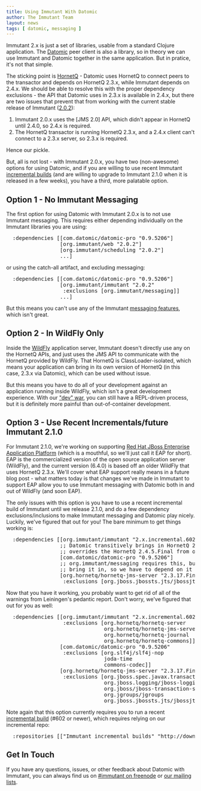 ```yaml
---
title: Using Immutant With Datomic
author: The Immutant Team
layout: news
tags: [ datomic, messaging ]
---
```


Immutant 2.x is just a set of libraries, usable from a standard
Clojure application. The [Datomic] peer client is also a library, so
in theory we can use Immutant and Datomic together in the same
application. But in pratice, it's not that simple.

The sticking point is [HornetQ] - Datomic uses HornetQ to connect
peers to the transactor and depends on HornetQ 2.3.x, while Immutant
depends on 2.4.x. We should be able to resolve this with the proper
dependency exclusions - the API that Datomic uses in 2.3.x is
available in 2.4.x, but there are two issues that prevent that from
working with the current stable release of Immutant ([2.0.2]):

1. Immutant 2.0.x uses the [JMS 2.0] API, which didn't appear in
   HornetQ until 2.4.0, so 2.4.x is required.
2. The HornetQ transactor is running HornetQ 2.3.x, and a 2.4.x client
   can't connect to a 2.3.x server, so 2.3.x is required.

Hence our pickle.

But, all is not lost - with Immutant 2.0.x, you have two (non-awesome)
options for using Datomic, and if you are willing to use recent
Immutant [incremental builds][incremental] (and are willing to upgrade to
Immutant 2.1.0 when it is released in a few weeks), you have a third,
more palatable option.

## Option 1 - No Immutant Messaging

The first option for using Datomic with Immutant 2.0.x is to not use
Immutant messaging. This requires either depending individually on the
Immutant libraries you are using:

<pre class="syntax clojure">
  :dependencies [[com.datomic/datomic-pro "0.9.5206"]
                 [org.immutant/web "2.0.2"]
                 [org.immutant/scheduling "2.0.2"]
                 ...]
</pre>

or using the catch-all artifact, and excluding messaging:

<pre class="syntax clojure">
  :dependencies [[com.datomic/datomic-pro "0.9.5206"]
                 [org.immutant/immutant "2.0.2"
                  :exclusions [org.immutant/messaging]]
                 ...]
</pre>

But this means you can't use any of the Immutant [messaging features],
which isn't great.

## Option 2 - In WildFly Only

Inside the [WildFly] application server, Immutant doesn't directly use
any on the HornetQ APIs, and just uses the JMS API to communicate with
the HornetQ provided by WildFly. That HornetQ is ClassLoader-isolated,
which means your application can bring in its own version of HornetQ
(in this case, 2.3.x via Datomic), which can be used without issue.

But this means you have to do all of your development against an
application running inside WildFly, which isn't a great development
experience. With our ["dev" war], you can still have a REPL-driven
process, but it is definitely more painful than out-of-container
development.

## Option 3 - Use Recent Incrementals/future Immutant 2.1.0

For Immutant 2.1.0, we're working on supporting
[Red Hat JBoss Enterprise Application Platform] (which is a mouthful,
so we'll just call it EAP for short). EAP is the commercialized
version of the open source application server (WildFly), and the
current version (6.4.0) is based off an older WildFly that uses
HornetQ 2.3.x. We'll cover what EAP support really means in a future
blog post - what matters today is that changes we've made in Immutant
to support EAP allow you to use Immutant messaging with Datomic both
in and out of WildFly (and soon EAP).

The only issues with this option is you have to use a recent
incremental build of Immutant until we release 2.1.0, and do a few
dependency exclusions/inclusions to make Immutant messaging and
Datomic play nicely. Luckily, we've figured that out for you! The bare
minimum to get things working is:

<pre class="syntax clojure">
  :dependencies [[org.immutant/immutant "2.x.incremental.602"]
                 ;; Datomic transitively brings in HornetQ 2.3.17.Final, which
                 ;; overrides the HornetQ 2.4.5.Final from org.immutant/messaging
                 [com.datomic/datomic-pro "0.9.5206"]
                 ;; org.immutant/messaging requires this, but Datomic doesn't
                 ;; bring it in, so we have to depend on it explicitly
                 [org.hornetq/hornetq-jms-server "2.3.17.Final"
                  :exclusions [org.jboss.jbossts.jts/jbossjts-jacorb]]
</pre>

Now that you have it working, you probably want to get rid of all of
the warnings from Leiningen's pedantic report. Don't worry, we've
figured that out for you as well:

<pre class="syntax clojure">
  :dependencies [[org.immutant/immutant "2.x.incremental.602"
                  :exclusions [org.hornetq/hornetq-server
                               org.hornetq/hornetq-jms-server
                               org.hornetq/hornetq-journal
                               org.hornetq/hornetq-commons]]
                 [com.datomic/datomic-pro "0.9.5206"
                  :exclusions [org.slf4j/slf4j-nop
                               joda-time
                               commons-codec]]
                 [org.hornetq/hornetq-jms-server "2.3.17.Final"
                  :exclusions [org.jboss.spec.javax.transaction/jboss-transaction-api_1.1_spec
                               org.jboss.logging/jboss-logging
                               org.jboss/jboss-transaction-spi
                               org.jgroups/jgroups
                               org.jboss.jbossts.jts/jbossjts-jacorb]]]
</pre>

Note again that this option currently requires you to run a recent
[incremental build][incremental] (#602 or newer), which requires
relying on our incremental repo:

<pre class="syntax clojure">
  :repositories [["Immutant incremental builds" "http://downloads.immutant.org/incremental/"]]
</pre>

## Get In Touch

If you have any questions, issues, or other feedback about Datomic
with Immutant, you can always find us on
[#immutant on freenode](/community/) or
[our mailing lists](/community/mailing_lists).

[Datomic]: http://www.datomic.com/
[HornetQ]: http://hornetq.org
[2.0.2]: /news/2015/06/22/announcing-2-0-2/
[incremental]: /builds/2x/
[messaging features]: http://immutant.org/documentation/current/apidoc/immutant.messaging.html
[WildFly]: http://wildfly.org/
["dev" war]: https://github.com/immutant/lein-immutant/blob/master/docs/deployment.md
[Red Hat JBoss Enterprise Application Platform]: https://www.redhat.com/en/technologies/jboss-middleware/application-platform
